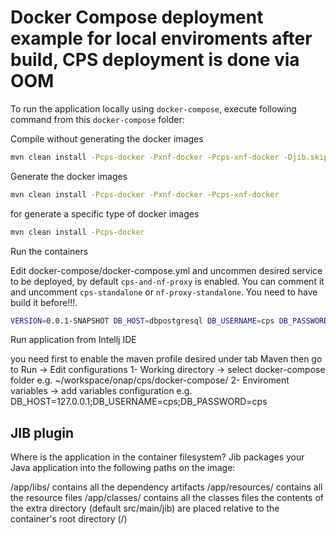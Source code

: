 # Docker Compose deployment example for local enviroments after build, CPS deployment is done via OOM

To run the application locally using `docker-compose`, execute following command from this `docker-compose` folder:

Compile without generating the docker images

```bash
mvn clean install -Pcps-docker -Pxnf-docker -Pcps-xnf-docker -Djib.skip
```

Generate the docker images

```bash
mvn clean install -Pcps-docker -Pxnf-docker -Pcps-xnf-docker
```

for generate a specific type of docker images

```bash
mvn clean install -Pcps-docker
```

Run the containers

Edit docker-compose/docker-compose.yml and uncommen desired service to be deployed, by default ``cps-and-nf-proxy`` is enabled.
You can comment it and uncomment ``cps-standalone`` or ``nf-proxy-standalone``. 
You need to have build it before!!!.

```bash
VERSION=0.0.1-SNAPSHOT DB_HOST=dbpostgresql DB_USERNAME=cps DB_PASSWORD=cps docker-compose up -d
```

Run application from Intellj IDE

you need first to enable the maven profile desired under tab Maven
then go to Run -> Edit configurations
 1- Working directory -> select docker-compose folder e.g.  ~/workspace/onap/cps/docker-compose/
 2- Enviroment variables -> add variables configuration e.g. DB_HOST=127.0.0.1;DB_USERNAME=cps;DB_PASSWORD=cps

JIB plugin
----------

Where is the application in the container filesystem?
Jib packages your Java application into the following paths on the image:

/app/libs/ contains all the dependency artifacts
/app/resources/ contains all the resource files
/app/classes/ contains all the classes files
the contents of the extra directory (default src/main/jib) are placed relative to the container's root directory (/)